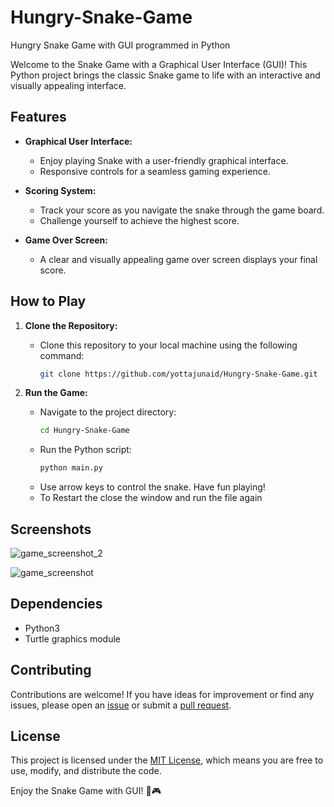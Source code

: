 # Hungry-Snake-Game
Hungry Snake Game with GUI programmed in Python

Welcome to the Snake Game with a Graphical User Interface (GUI)! This Python project brings the classic Snake game to life with an interactive and visually appealing interface.

## Features

- **Graphical User Interface:**
  - Enjoy playing Snake with a user-friendly graphical interface.
  - Responsive controls for a seamless gaming experience.

- **Scoring System:**
  - Track your score as you navigate the snake through the game board.
  - Challenge yourself to achieve the highest score.

- **Game Over Screen:**
  - A clear and visually appealing game over screen displays your final score.  
 
## How to Play

1. **Clone the Repository:**
   - Clone this repository to your local machine using the following command:
     ```bash
     git clone https://github.com/yottajunaid/Hungry-Snake-Game.git
     ```
     
2. **Run the Game:**
   - Navigate to the project directory:
     ```bash
     cd Hungry-Snake-Game
     ```
   - Run the Python script:
     ```bash
     python main.py
     ```
   - Use arrow keys to control the snake. Have fun playing!
   - To Restart the close the window and run the file again
 
## Screenshots

 ![game_screenshot_2](https://github.com/yottajunaid/Hungry-Snake-Game/assets/114429773/fd439c06-5fcc-42c3-9d92-22af0758f474)

 ![game_screenshot](https://github.com/yottajunaid/Hungry-Snake-Game/assets/114429773/2440844e-3bfc-48d2-beb1-50be50a73141)


## Dependencies

- Python3
- Turtle graphics module

## Contributing

Contributions are welcome! If you have ideas for improvement or find any issues, please open an [issue](https://github.com/yottajunaid/Hungry-Snake-Game/issues) or submit a [pull request](https://github.com/yottajunaid/Hungry-Snake-Game/pulls).

## License

This project is licensed under the [MIT License](LICENSE), which means you are free to use, modify, and distribute the code.

Enjoy the Snake Game with GUI! 🐍🎮

